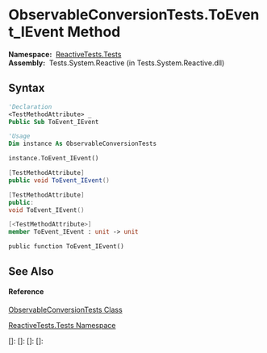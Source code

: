 # ObservableConversionTests.ToEvent\_IEvent Method

**Namespace:**  [ReactiveTests.Tests](ReactiveTests.Tests\ReactiveTests.Tests.md)  
**Assembly:**  Tests.System.Reactive (in Tests.System.Reactive.dll)

## Syntax

```vb
'Declaration
<TestMethodAttribute> _
Public Sub ToEvent_IEvent
```

```vb
'Usage
Dim instance As ObservableConversionTests

instance.ToEvent_IEvent()
```

```csharp
[TestMethodAttribute]
public void ToEvent_IEvent()
```

```c++
[TestMethodAttribute]
public:
void ToEvent_IEvent()
```

```fsharp
[<TestMethodAttribute>]
member ToEvent_IEvent : unit -> unit 
```

```jscript
public function ToEvent_IEvent()
```

## See Also

#### Reference

[ObservableConversionTests Class](ObservableConversionTests\ObservableConversionTests.md)

[ReactiveTests.Tests Namespace](ReactiveTests.Tests\ReactiveTests.Tests.md)

[]: 
[]: 
[]: 
[]: 